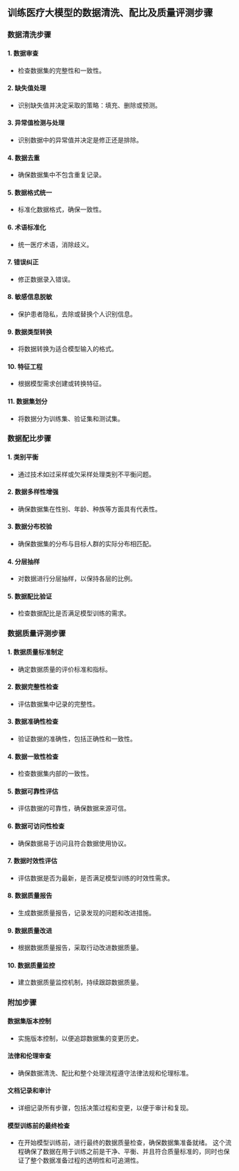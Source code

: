 ## 训练医疗大模型的数据清洗、配比及质量评测步骤

### 数据清洗步骤

#### 1. 数据审查
- 检查数据集的完整性和一致性。

#### 2. 缺失值处理
- 识别缺失值并决定采取的策略：填充、删除或预测。

#### 3. 异常值检测与处理
- 识别数据中的异常值并决定是修正还是排除。

#### 4. 数据去重
- 确保数据集中不包含重复记录。

#### 5. 数据格式统一
- 标准化数据格式，确保一致性。

#### 6. 术语标准化
- 统一医疗术语，消除歧义。

#### 7. 错误纠正
- 修正数据录入错误。

#### 8. 敏感信息脱敏
- 保护患者隐私，去除或替换个人识别信息。

#### 9. 数据类型转换
- 将数据转换为适合模型输入的格式。

#### 10. 特征工程
- 根据模型需求创建或转换特征。

#### 11. 数据集划分
- 将数据分为训练集、验证集和测试集。

### 数据配比步骤

#### 1. 类别平衡
- 通过技术如过采样或欠采样处理类别不平衡问题。

#### 2. 数据多样性增强
- 确保数据集在性别、年龄、种族等方面具有代表性。

#### 3. 数据分布校验
- 确保数据集的分布与目标人群的实际分布相匹配。

#### 4. 分层抽样
- 对数据进行分层抽样，以保持各层的比例。

#### 5. 数据配比验证
- 检查数据配比是否满足模型训练的需求。

### 数据质量评测步骤

#### 1. 数据质量标准制定
- 确定数据质量的评价标准和指标。

#### 2. 数据完整性检查
- 评估数据集中记录的完整性。

#### 3. 数据准确性检查
- 验证数据的准确性，包括正确性和一致性。

#### 4. 数据一致性检查
- 检查数据集内部的一致性。

#### 5. 数据可靠性评估
- 评估数据的可靠性，确保数据来源可信。

#### 6. 数据可访问性检查
- 确保数据易于访问且符合数据使用协议。

#### 7. 数据时效性评估
- 评估数据是否为最新，是否满足模型训练的时效性需求。

#### 8. 数据质量报告
- 生成数据质量报告，记录发现的问题和改进措施。

#### 9. 数据质量改进
- 根据数据质量报告，采取行动改进数据质量。

#### 10. 数据质量监控
- 建立数据质量监控机制，持续跟踪数据质量。

### 附加步骤

#### 数据集版本控制
- 实施版本控制，以便追踪数据集的变更历史。

#### 法律和伦理审查
- 确保数据清洗、配比和整个处理流程遵守法律法规和伦理标准。

#### 文档记录和审计
- 详细记录所有步骤，包括决策过程和变更，以便于审计和复现。

#### 模型训练前的最终检查
- 在开始模型训练前，进行最终的数据质量检查，确保数据集准备就绪。
这个流程确保了数据在用于训练之前是干净、平衡、并且符合质量标准的，同时也保证了整个数据准备过程的透明性和可追溯性。
